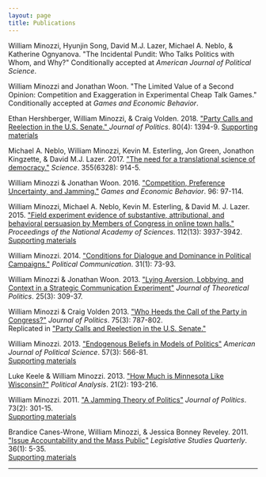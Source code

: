 ```yaml
---
layout: page
title: Publications
---
```


William Minozzi, Hyunjin Song, David M.J. Lazer, Michael A. Neblo, & Katherine Ognyanova.
"The Incidental Pundit: Who Talks Politics with Whom, and Why?" 
Conditionally accepted at *American Journal of Political Science*.

William Minozzi and Jonathan Woon. "The Limited Value of a Second Opinion: Competition and Exaggeration in Experimental Cheap Talk Games." 
Conditionally accepted at *Games and Economic Behavior*.

Ethan Hershberger, William Minozzi, & Craig Volden. 2018.
["Party Calls and Reelection in the U.S. Senate." ](https://www.journals.uchicago.edu/doi/10.1086/698662)
*Journal of Politics*.  80(4): 1394-9.
[Supporting materials](https://dataverse.harvard.edu/dataset.xhtml?persistentId=doi:10.7910/DVN/6NDYHC&version=1.0)

Michael A. Neblo, William Minozzi, Kevin M. Esterling, Jon Green, Jonathon Kingzette, & David M.J. Lazer. 2017. 
["The need for a translational science of democracy."](http://science.sciencemag.org/content/355/6328/914)
*Science*. 355(6328): 914-5.

William Minozzi & Jonathan Woon. 2016. 
["Competition, Preference Uncertainty, and Jamming."](http://www.sciencedirect.com/science/article/pii/S0899825616000166)
*Games and Economic Behavior*. 96: 97-114.

William Minozzi, Michael A. Neblo, Kevin M. Esterling, & David M. J. Lazer. 2015. 
["Field experiment evidence of substantive, attributional, and behavioral persuasion by 
Members of Congress in online town halls."](http://www.pnas.org/content/112/13/3937.abstract?sid=d04bba5b-170a-40f3-9ef4-2db3b19a982d) 
*Proceedings of the National Academy of Sciences*. 112(13): 3937-3942.  
[Supporting materials](https://dataverse.harvard.edu/dataset.xhtml?persistentId=doi:10.7910/DVN/27323)

William Minozzi. 2014. 
["Conditions for Dialogue and Dominance in Political Campaigns."](http://www.tandfonline.com/doi/abs/10.1080/10584609.2012.747191)
*Political Communication*. 31(1): 73-93.

William Minozzi & Jonathan Woon. 2013.
["Lying Aversion, Lobbying, and Context in a Strategic Communication Experiment"](http://jtp.sagepub.com/content/25/3/309.abstract)
*Journal of Theoretical Politics*. 25(3): 309-37.

William Minozzi & Craig Volden 2013.
["Who Heeds the Call of the Party in Congress?"](http://www.journals.uchicago.edu/doi/abs/10.1017/S0022381613000480)
*Journal of Politics*. 75(3): 787-802.  
Replicated in ["Party Calls and Reelection in the U.S. Senate."](https://dataverse.harvard.edu/dataset.xhtml?persistentId=doi:10.7910/DVN/6NDYHC&version=1.0)

William Minozzi. 2013. 
["Endogenous Beliefs in Models of Politics"](http://onlinelibrary.wiley.com/doi/10.1111/ajps.12021/abstract)
*American Journal of Political Science*. 57(3): 566-81.  
[Supporting materials](beliefs-appendix.pdf)

Luke Keele & William Minozzi. 2013. 
["How Much is Minnesota Like Wisconsin?"](http://pan.oxfordjournals.org/content/21/2/193)
*Political Analysis*. 21(2): 193-216.

William Minozzi. 2011. 
["A Jamming Theory of Politics"](http://www.journals.uchicago.edu/doi/abs/10.1017/S0022381611000296)
*Journal of Politics*. 73(2): 301-15.  
[Supporting materials](jamming-appendix.pdf)

Brandice Canes-Wrone, William Minozzi, & Jessica Bonney Reveley. 2011. 
["Issue Accountability and the Mass Public"](http://onlinelibrary.wiley.com/doi/10.1111/j.1939-9162.2010.00002.x/abstract)
*Legislative Studies Quarterly*. 36(1): 5-35.  
[Supporting materials](issue-accountability-appendix.pdf)

---
